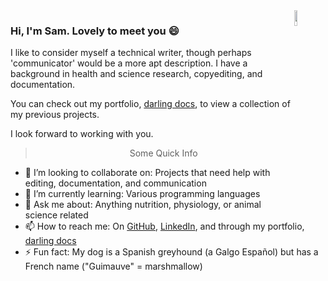 <!--
**samanthahamilton/samanthahamilton** is a ✨ _special_ ✨ repository because its `README.md` (this file) appears on your GitHub profile.

Here are some ideas to get you started:

- 🔭 I’m currently working on ...
- 🌱 I’m currently learning ...
- 👯 I’m looking to collaborate on ...
- 🤔 I’m looking for help with ...
- 💬 Ask me about ...
- 📫 How to reach me: ...
- 😄 Pronouns: ...
- ⚡ Fun fact: ...
-->

<img align="right" src="https://user-images.githubusercontent.com/67113216/88807959-43b25080-d180-11ea-837a-a6a8152e0038.jpg" alt="JBaileyNotebook" width="10%" height="8%">

### Hi, I'm Sam. Lovely to meet you 😄 

I like to consider myself a technical writer, though perhaps 'communicator' would be a more apt description. I have a background in health and science research, copyediting, and documentation.

You can check out my portfolio, [darling docs](https://darlingdocs.com), to view a collection of my previous projects. 

I look forward to working with you.

<blockquote align="center">
  Some Quick Info
 </blockquote>

- 👯 I’m looking to collaborate on: Projects that need help with editing, documentation, and communication
- 🌱 I’m currently learning: Various programming languages
- 💬 Ask me about: Anything nutrition, physiology, or animal science related
- 📫 How to reach me: On [GitHub](https://github.com/samanthahamilton), [LinkedIn](https://www.linkedin.com/in/shamilton-darlingdocs), and through my portfolio, [darling docs](https://www.darlingdocs.com/)
- ⚡ Fun fact: My dog is a Spanish greyhound (a Galgo Español) but has a French name ("Guimauve" = marshmallow)
